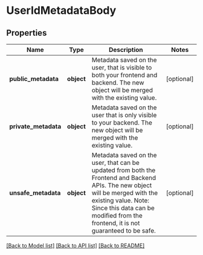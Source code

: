 # UserIdMetadataBody

## Properties
Name | Type | Description | Notes
------------ | ------------- | ------------- | -------------
**public_metadata** | **object** | Metadata saved on the user, that is visible to both your frontend and backend. The new object will be merged with the existing value. | [optional] 
**private_metadata** | **object** | Metadata saved on the user that is only visible to your backend. The new object will be merged with the existing value. | [optional] 
**unsafe_metadata** | **object** | Metadata saved on the user, that can be updated from both the Frontend and Backend APIs. The new object will be merged with the existing value.  Note: Since this data can be modified from the frontend, it is not guaranteed to be safe. | [optional] 

[[Back to Model list]](../README.md#documentation-for-models) [[Back to API list]](../README.md#documentation-for-api-endpoints) [[Back to README]](../README.md)

